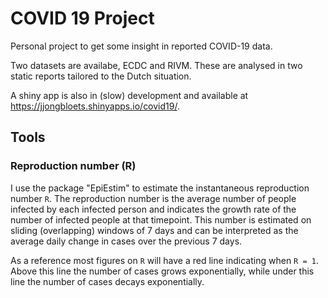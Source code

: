 
# COVID 19 Project

Personal project to get some insight in reported COVID-19 data.

Two datasets are availabe, ECDC and RIVM.
These are analysed in two static reports tailored to the Dutch situation.

A shiny app is also in (slow) development and available at https://jjongbloets.shinyapps.io/covid19/.

## Tools

### Reproduction number (R)

I use the package "EpiEstim" to estimate the instantaneous reproduction number `R`.
The reproduction number is the average number of people infected by each infected person and indicates the growth rate of the number of infected people at that timepoint.
This number is estimated on sliding (overlapping) windows of 7 days and can be interpreted as the average daily change in cases over the previous 7 days.

As a reference most figures on `R` will have a red line indicating when `R = 1`. Above this line the number of cases grows exponentially, while under this line the number of cases decays exponentially.
